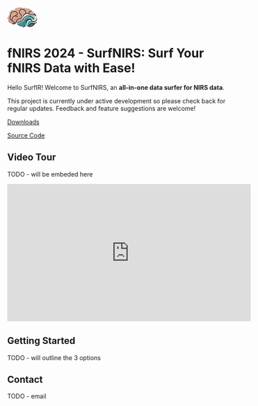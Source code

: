 ![](logo.png)
# fNIRS 2024 - SurfNIRS: Surf Your fNIRS Data with Ease!
Hello SurfIR! Welcome to SurfNIRS, an **all-in-one data surfer for NIRS data**.

This project is currently under active development so please check back for regular updates. Feedback and feature suggestions are welcome!

[Downloads](https://github.com/Western-SPRINT/SurfNIRS/releases)

[Source Code](https://github.com/Western-SPRINT/SurfNIRS/)

## Video Tour
TODO - will be embeded here

<iframe id="video" width="560" height="315" src="https://github.com/user-attachments/assets/bd96080d-af86-474d-a40f-3b445cdfa40d" frameborder="0" allow="autoplay; encrypted-media" allowfullscreen=""></iframe>

## Getting Started
TODO - will outline the 3 options

## Contact
TODO - email
